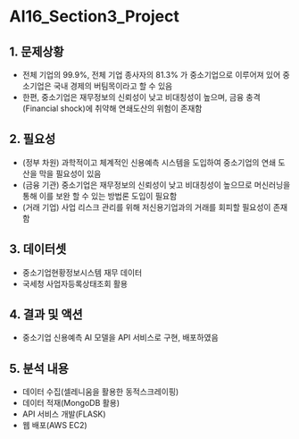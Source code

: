 # AI16_Section3_Project

## 1. 문제상황
- 전체 기업의 99.9%, 전체 기업 종사자의 81.3% 가 중소기업으로 이루어져 있어 중소기업은 국내 경제의 버팀목이라고 할 수 있음
- 한편, 중소기업은 재무정보의 신뢰성이 낮고 비대칭성이 높으며, 금융 충격(Financial shock)에 취약해 연쇄도산의 위험이 존재함

## 2. 필요성
- (정부 차원) 과학적이고 체계적인 신용예측 시스템을 도입하여 중소기업의 연쇄 도산을 막을 필요성이 있음
- (금융 기관) 중소기업은 재무정보의 신뢰성이 낮고 비대칭성이 높으므로 머신러닝을 통해 이를 보완 할 수 있는 방법론 도입이 필요함
- (거래 기업) 사업 리스크 관리를 위해 저신용기업과의 거래를 회피할 필요성이 존재함

## 3. 데이터셋
- 중소기업현황정보시스템 재무 데이터
- 국세청 사업자등록상태조회 활용

## 4. 결과 및 액션
- 중소기업 신용예측 AI 모델을 API 서비스로 구현, 배포하였음

## 5. 분석 내용
- 데이터 수집(셀레니움을 활용한 동적스크레이핑)
- 데이터 적재(MongoDB 활용)
- API 서비스 개발(FLASK)
- 웹 배포(AWS EC2)
